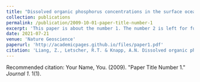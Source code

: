 ```yaml
---
title: "Dissolved organic phosphorus concentrations in the surface ocean controlled by both phosphate and iron stress"
collection: publications
permalink: /publication/2009-10-01-paper-title-number-1
excerpt: 'This paper is about the number 1. The number 2 is left for future work.'
date: 2021-07-21
venue: 'Nature Geoscience'
paperurl: 'http://academicpages.github.io/files/paper1.pdf'
citation: 'Liang, Z., Letscher, R.T. & Knapp, A.N. Dissolved organic phosphorus concentrations in the surface ocean controlled by both phosphate and iron stress. Nat. Geosci. 15, 651–657 (2022). https://doi.org/10.1038/s41561-022-00988-1'
---
```



Recommended citation: Your Name, You. (2009). "Paper Title Number 1." <i>Journal 1</i>. 1(1).